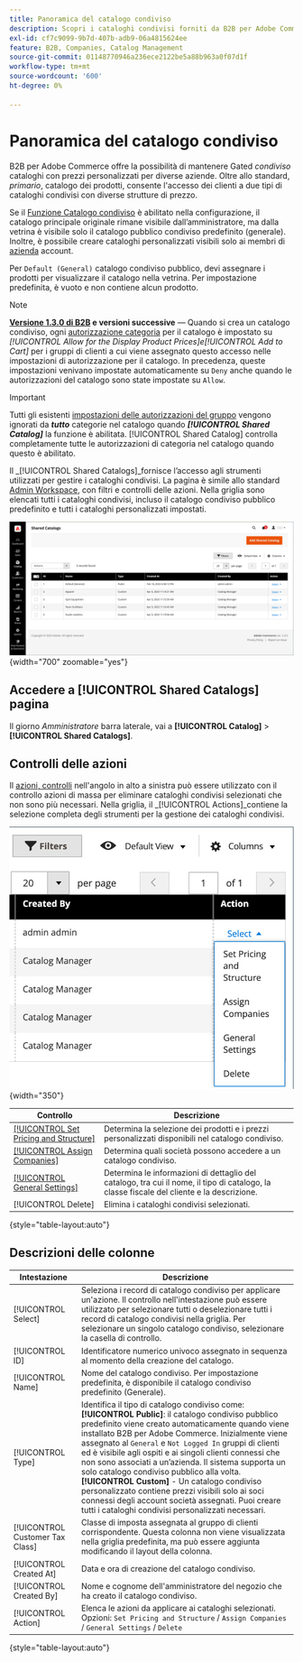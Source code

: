 ```yaml
---
title: Panoramica del catalogo condiviso
description: Scopri i cataloghi condivisi forniti da B2B per Adobe Commerce e come utilizzarli per gestire i cataloghi gestiti con prezzi personalizzati per diversi account aziendali.
exl-id: cf7c9099-9b7d-407b-adb9-06a4815624ee
feature: B2B, Companies, Catalog Management
source-git-commit: 01148770946a236ece2122be5a88b963a0f07d1f
workflow-type: tm+mt
source-wordcount: '600'
ht-degree: 0%

---
```


# Panoramica del catalogo condiviso

B2B per Adobe Commerce offre la possibilità di mantenere Gated _condiviso_ cataloghi con prezzi personalizzati per diverse aziende. Oltre allo standard, _primario_, catalogo dei prodotti, consente l&#39;accesso dei clienti a due tipi di cataloghi condivisi con diverse strutture di prezzo.

Se il [Funzione Catalogo condiviso](enable-basic-features.md) è abilitato nella configurazione, il catalogo principale originale rimane visibile dall’amministratore, ma dalla vetrina è visibile solo il catalogo pubblico condiviso predefinito (generale). Inoltre, è possibile creare cataloghi personalizzati visibili solo ai membri di [azienda](account-companies.md) account.

Per `Default (General)` catalogo condiviso pubblico, devi assegnare i prodotti per visualizzare il catalogo nella vetrina. Per impostazione predefinita, è vuoto e non contiene alcun prodotto.

>[!NOTE]
>
>**[Versione 1.3.0 di B2B](release-notes.md#b2b-v130) e versioni successive** — Quando si crea un catalogo condiviso, ogni [autorizzazione categoria](../catalog/category-permissions.md) per il catalogo è impostato su _[!UICONTROL Allow for the Display Product Prices]_e_[!UICONTROL Add to Cart]_ per i gruppi di clienti a cui viene assegnato questo accesso nelle impostazioni di autorizzazione per il catalogo. In precedenza, queste impostazioni venivano impostate automaticamente su `Deny` anche quando le autorizzazioni del catalogo sono state impostate su `Allow`.

>[!IMPORTANT]
>
>Tutti gli esistenti [impostazioni delle autorizzazioni del gruppo](../configuration-reference/catalog/catalog.md#category-permissions) vengono ignorati da **_tutto_** categorie nel catalogo quando **_[!UICONTROL Shared Catalog]_** la funzione è abilitata. [!UICONTROL Shared Catalog] controlla completamente tutte le autorizzazioni di categoria nel catalogo quando questo è abilitato.

Il _[!UICONTROL Shared Catalogs]_fornisce l’accesso agli strumenti utilizzati per gestire i cataloghi condivisi. La pagina è simile allo standard [Admin Workspace](../getting-started/admin-workspace.md), con filtri e controlli delle azioni. Nella griglia sono elencati tutti i cataloghi condivisi, incluso il catalogo condiviso pubblico predefinito e tutti i cataloghi personalizzati impostati.

![Cataloghi condivisi](./assets/shared-catalogs-grid.png){width="700" zoomable="yes"}

## Accedere a [!UICONTROL Shared Catalogs] pagina

Il giorno _Amministratore_ barra laterale, vai a **[!UICONTROL Catalog]** > **[!UICONTROL Shared Catalogs]**.

## Controlli delle azioni

Il [azioni, controlli](../getting-started/admin-actions-control.md) nell&#39;angolo in alto a sinistra può essere utilizzato con il controllo azioni di massa per eliminare cataloghi condivisi selezionati che non sono più necessari. Nella griglia, il _[!UICONTROL Actions]_contiene la selezione completa degli strumenti per la gestione dei cataloghi condivisi.

![Azioni per catalogo condiviso](./assets/shared-catalog-grid-action-column-controls.png){width="350"}

| Controllo | Descrizione |
|------|-----------|
| [[!UICONTROL Set Pricing and Structure]](catalog-shared-pricing-structure.md) | Determina la selezione dei prodotti e i prezzi personalizzati disponibili nel catalogo condiviso. |
| [[!UICONTROL Assign Companies]](catalog-shared-assign-companies.md) | Determina quali società possono accedere a un catalogo condiviso. |
| [[!UICONTROL General Settings]](catalog-shared-manage.md) | Determina le informazioni di dettaglio del catalogo, tra cui il nome, il tipo di catalogo, la classe fiscale del cliente e la descrizione. |
| [!UICONTROL Delete] | Elimina i cataloghi condivisi selezionati. |

{style="table-layout:auto"}

## Descrizioni delle colonne

| Intestazione | Descrizione |
|--- |--- |
| [!UICONTROL Select] | Seleziona i record di catalogo condiviso per applicare un&#39;azione. Il controllo nell&#39;intestazione può essere utilizzato per selezionare tutti o deselezionare tutti i record di catalogo condivisi nella griglia. Per selezionare un singolo catalogo condiviso, selezionare la casella di controllo. |
| [!UICONTROL ID] | Identificatore numerico univoco assegnato in sequenza al momento della creazione del catalogo. |
| [!UICONTROL Name] | Nome del catalogo condiviso. Per impostazione predefinita, è disponibile il catalogo condiviso predefinito (Generale). |
| [!UICONTROL Type] | Identifica il tipo di catalogo condiviso come: <br/>**[!UICONTROL Public]**: il catalogo condiviso pubblico predefinito viene creato automaticamente quando viene installato B2B per Adobe Commerce. Inizialmente viene assegnato al `General` e `Not Logged In` gruppi di clienti ed è visibile agli ospiti e ai singoli clienti connessi che non sono associati a un’azienda. Il sistema supporta un solo catalogo condiviso pubblico alla volta.<br/>**[!UICONTROL Custom]** - Un catalogo condiviso personalizzato contiene prezzi visibili solo ai soci connessi degli account società assegnati. Puoi creare tutti i cataloghi condivisi personalizzati necessari. |
| [!UICONTROL Customer Tax Class] | Classe di imposta assegnata al gruppo di clienti corrispondente. Questa colonna non viene visualizzata nella griglia predefinita, ma può essere aggiunta modificando il layout della colonna. |
| [!UICONTROL Created At] | Data e ora di creazione del catalogo condiviso. |
| [!UICONTROL Created By] | Nome e cognome dell&#39;amministratore del negozio che ha creato il catalogo condiviso. |
| [!UICONTROL Action] | Elenca le azioni da applicare ai cataloghi selezionati. Opzioni: `Set Pricing and Structure` / `Assign Companies` / `General Settings` / `Delete` |

{style="table-layout:auto"}
